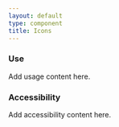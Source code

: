 ```yaml
---
layout: default
type: component
title: Icons
---
```


<div class="preview">
<!-- Add HTML markup here for example -->
</div>

<div class="grid-box">
  <div class="grid-item width-one-half annotation">
    <h3>Use</h3>
    <p>Add usage content here.</p>
  </div>
  <div class="grid-item width-one-half annotation">
    <h3>Accessibility</h3>
    <p>Add accessibility content here.</p>
  </div>  
</div> 